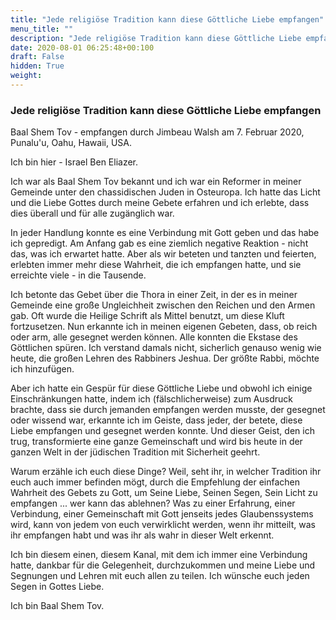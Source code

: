 ```yaml
---
title: "Jede religiöse Tradition kann diese Göttliche Liebe empfangen"
menu_title: ""
description: "Jede religiöse Tradition kann diese Göttliche Liebe empfangen"
date: 2020-08-01 06:25:48+00:100
draft: False
hidden: True
weight:
---
```

### Jede religiöse Tradition kann diese Göttliche Liebe empfangen

Baal Shem Tov - empfangen durch Jimbeau Walsh am 7. Februar 2020, Punalu'u, Oahu, Hawaii, USA.

Ich bin hier - Israel Ben Eliazer.

Ich war als Baal Shem Tov bekannt und ich war ein Reformer in meiner Gemeinde unter den chassidischen Juden in Osteuropa. Ich hatte das Licht und die Liebe Gottes durch meine Gebete erfahren und ich erlebte, dass dies überall und für alle zugänglich war.

In jeder Handlung konnte es eine Verbindung mit Gott geben und das habe ich gepredigt. Am Anfang gab es eine ziemlich negative Reaktion - nicht das, was ich erwartet hatte. Aber als wir beteten und tanzten und feierten, erlebten immer mehr diese Wahrheit, die ich empfangen hatte, und sie erreichte viele - in die Tausende.

Ich betonte das Gebet über die Thora in einer Zeit, in der es in meiner Gemeinde eine große Ungleichheit zwischen den Reichen und den Armen gab. Oft wurde die Heilige Schrift als Mittel benutzt, um diese Kluft fortzusetzen. Nun erkannte ich in meinen eigenen Gebeten, dass, ob reich oder arm, alle gesegnet werden können. Alle konnten die Ekstase des Göttlichen spüren. Ich verstand damals nicht, sicherlich genauso wenig wie heute, die großen Lehren des Rabbiners Jeshua. Der größte Rabbi, möchte ich hinzufügen.

Aber ich hatte ein Gespür für diese Göttliche Liebe und obwohl ich einige Einschränkungen hatte, indem ich (fälschlicherweise) zum Ausdruck brachte, dass sie durch jemanden empfangen werden musste, der gesegnet oder wissend war, erkannte ich im Geiste, dass jeder, der betete, diese Liebe empfangen und gesegnet werden konnte. Und dieser Geist, den ich trug, transformierte eine ganze Gemeinschaft und wird bis heute in der ganzen Welt in der jüdischen Tradition mit Sicherheit geehrt.

Warum erzähle ich euch diese Dinge? Weil, seht ihr, in welcher Tradition ihr euch auch immer befinden mögt, durch die Empfehlung der einfachen Wahrheit des Gebets zu Gott, um Seine Liebe, Seinen Segen, Sein Licht zu empfangen ... wer kann das ablehnen? Was zu einer Erfahrung, einer Verbindung, einer Gemeinschaft mit Gott jenseits jedes Glaubenssystems wird, kann von jedem von euch verwirklicht werden, wenn ihr mitteilt, was ihr empfangen habt und was ihr als wahr in dieser Welt erkennt.

Ich bin diesem einen, diesem Kanal, mit dem ich immer eine Verbindung hatte, dankbar für die Gelegenheit, durchzukommen und meine Liebe und Segnungen und Lehren mit euch allen zu teilen. Ich wünsche euch jeden Segen in Gottes Liebe.

Ich bin Baal Shem Tov.

